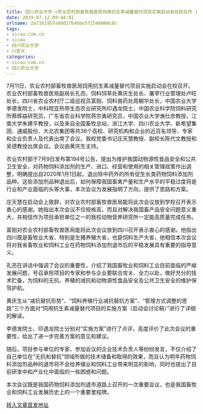 ```yaml
---
title: 四川农业大学->农业农村部畜牧兽医局饲用抗生素减量替代项目实施启动会在校召开 | sicau.com.cn
date: 2019-07-12 09:44:01
urlname: 2a7161957a99d2fb4bbe571546000c0c
tags: 
- sicau.com.cn
- sicau
- 四川农业大学
- 川农大
categories:
- sicau.com.cn
- 四川农业大学
---
```



7月11日，农业农村部畜牧兽医局饲用抗生素减量替代项目实施启动会在校召开。农业农村部畜牧兽医局副局长孔亮、饲料饲草处黄庆生处长、屠宰行业管理处卢旺处长，四川省农业农村厅二级巡视员富刚、饲料兽药处周朝华处长，中国农业大学李德发院士，中科院亚热带生态农业研究所印遇龙院士，中国农业科学院饲料研究所蔡辉益研究员，广东省农业科学院蒋宗勇研究员，中国农业大学谯仕彦教授，江南大学朱建平教授，以及来自全国畜牧总站、浙江大学、四川农业大学、新希望集团、通威股份、大北农集团等共36个高校、研究机构和企业的近百名领导、专家和企业负责人及代表出席了会议。我校党委书记庄天慧教授、副校长陈代文教授和吴德教授出席会议。会议由黄庆生主持。

农业农村部于7月9日发布第194号公告，提出为维护我国动物源性食品安全和公共卫生安全，对药物饲料添加剂的生产、进口、经营和使用的相关管理政策作出调整，明确提出自2020年1月1日起，退出除中药外的所有促生长类药物饲料添加剂品种。这些添加剂品种退出后，如何保障我国畜禽产量和生产水平的平稳过度将是行业和产业面临的头等大事，本次会议为发展指明了方向，提供了思路和方案。

庄天慧在启动会上致辞，对农业农村部畜牧兽医局能将此次会议放到学校召开表示衷心的感谢。她指出本次会议不仅规格高，而且对解决我国畜产品安全问题意义重大，并相信作为项目承担单位之一的我校动物营养研究所一定能高质量完成任务。

富刚对农业农村部畜牧兽医局能将此次会议放到四川召开表示衷心的感谢。他指出四川既是畜牧业大省、特别是生猪养殖大省，也是饲料生产大省，他相信本次会议将对我省畜牧业和饲料工业在药物饲料添加剂退市后的平稳发展具有重要的指导意义。

孔亮在讲话中强调了会议的重要性，介绍了我国畜牧业和饲料工业目前面临的严峻发展问题，号召承担项目的专家和参与企业要联合攻关、全力以赴，做好充分的技术贮备，为饲料的无抗、养殖的减抗和动物源性食品安全及公共卫生安全的维护保驾护航。

黄庆生从“减抗替抗形势”、“饲料养殖行业减抗替抗方案”、“管理方式调整的思路”三个方面对“饲用抗生素减量替代项目的实施方案（启动会讨论稿）”进行了详细的解读。

李德发院士、印遇龙院士分别对“实施方案”进行了点评，高度评价了此次会议的重要性，给出了进一步完善方案的意见和建议。

随后，项目参与单位的专家、参加会议的企业技术负责人等纷纷发言，不仅介绍了自己单位在“无抗和替抗”领域所做的技术储备和取得的效果，而且认为明年药物饲料添加剂品种的退市将不会给养殖业和饲料工业带来明显的影响，同时也提出了目前研发中和产业化中面临的一些困惑和问题。

本次会议既是我国药物饲料添加剂退市道路上召开的一次重要会议，也是我国畜牧业和饲料工业发展历史上的一个重要里程牌。





[转入文章首发地址](https://news.sicau.edu.cn/info/1078/52535.htm)